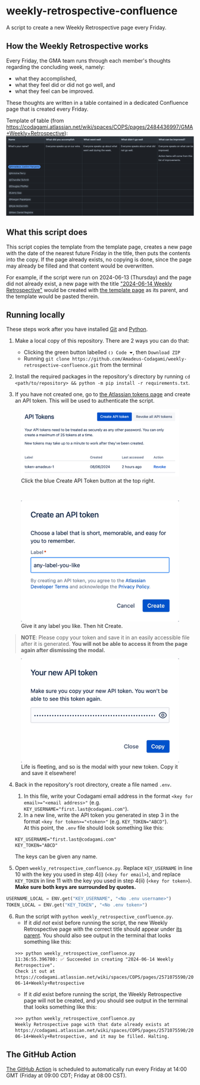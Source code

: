 # weekly-retrospective-confluence
A script to create a new Weekly Retrospective page every Friday.

## How the Weekly Retrospective works
Every Friday, the GMA team runs through each member's thoughts regarding the concluding week, namely:
- what they accomplished,
- what they feel did or did not go well, and
- what they feel can be improved.

These thoughts are written in a table contained in a dedicated Confluence page that is created every Friday.

Template of table (from https://codagami.atlassian.net/wiki/spaces/COPS/pages/2484436997/GMA+Weekly+Retrospective):
![Table with names, "What did you accomplish", "What went well", "What didn't go well", and "What can be improved?" as columns](assets/table_template.jpeg)

## What this script does
This script copies the template from the template page, creates a new page with the date of the nearest future Friday in the title, then puts the contents into the copy. If the page already exists, no copying is done, since the page may already be filled and that content would be overwritten.

For example, if the script were run on 2024-06-13 (Thursday) and the page did not already exist, a new page with the title ["2024-06-14 Weekly Retrospective"](https://codagami.atlassian.net/wiki/spaces/COPS/pages/2571075590/2024-06-14+Weekly+Retrospective) would be created with [the template page](https://codagami.atlassian.net/wiki/spaces/COPS/pages/2484436997/GMA+Weekly+Retrospective) as its parent, and the template would be pasted therein.

## Running locally
These steps work after you have installed [Git](https://git-scm.com/book/en/v2/Getting-Started-Installing-Git) and [Python](https://www.python.org/downloads/).

1. Make a local copy of this repository. There are 2 ways you can do that:
    - Clicking the green button labelled `❬❭ Code ⏷`, then `Download ZIP`
    - Running `git clone https://github.com/Amadeus-Codagami/weekly-retrospective-confluence.git` from the terminal

2. Install the required packages in the repository's directory by running `cd <path/to/repository> && python -m pip install -r requirements.txt`.

3. If you have not created one, go to [the Atlassian tokens page](https://id.atlassian.com/manage-profile/security/api-tokens) and create an API token. This will be used to authenticate the script.

<figure>
    <img src="assets/api_tokens_page.png" alt="API tokens page (Click the blue Create API Token button at the top right)">
    <figcaption>Click the blue Create API Token button at the top right.</figcaption>
</figure>
<br>
<figure>
    <img src="assets/create_an_api_token.jpeg" alt="Modal that shows up after clicking blue button. Text box at the vertical centre for labelling new token, blue Create button at bottom-right corner">
    <figcaption>Give it any label you like. Then hit Create.</figcaption>
</figure>

> **NOTE**: Please copy your token and save it in an easily accessible file after it is generated. **You will not be able to access it from the page again after dismissing the modal.**

<figure>
    <img src="assets/your_new_api_token.jpeg" alt="Modal containing new (hidden) API token, eye icon to view token, blue Copy button at bottom-right corner">
    <figcaption>Life is fleeting, and so is the modal with your new token. Copy it and save it elsewhere!</figcaption>
</figure>

4. Back in the repository's root directory, create a file named `.env`.
    1. In this file, write your Codagami email address in the format `<key for email>="<email address>"` (e.g. `KEY_USERNAME="first.last@codagami.com"`).
    2. In a new line, write the API token you generated in step 3 in the format `<key for token>="<token>"` (e.g. `KEY_TOKEN="ABCD"`).<br>
    At this point, the `.env` file should look something like this:
    ```
    KEY_USERNAME="first.last@codagami.com"
    KEY_TOKEN="ABCD"
    ```
    The keys can be given any name.

5. Open `weekly_retrospective_confluence.py`. Replace `KEY_USERNAME` in line 10 with the key you used in step 4(i) (`<key for email>`), and replace `KEY_TOKEN` in line 11 with the key you used in step 4(ii) (`<key for token>`). **Make sure both keys are surrounded by quotes.**
```python
USERNAME_LOCAL = ENV.get("KEY_USERNAME", "<No .env username>")
TOKEN_LOCAL = ENV.get("KEY_TOKEN", "<No .env token>")
```

6. Run the script with `python weekly_retrospective_confluence.py`.
    - If it *did not* exist before running the script, the new Weekly Retrospective page with the correct title should appear under [its parent](https://codagami.atlassian.net/wiki/spaces/COPS/pages/2484436997/GMA+Weekly+Retrospective). You should also see output in the terminal that looks something like this:
    ```
    >>> python weekly_retrospective_confluence.py
    11:36:55.396780: ✅ Succeeded in creating "2024-06-14 Weekly Retrospective".
    Check it out at https://codagami.atlassian.net/wiki/spaces/COPS/pages/2571075590/2024-06-14+Weekly+Retrospective
    ```
    - If it *did* exist before running the script, the Weekly Retrospective page will not be created, and you should see output in the terminal that looks something like this:
    ```
    >>> python weekly_retrospective_confluence.py
    Weekly Retrospective page with that date already exists at https://codagami.atlassian.net/wiki/spaces/COPS/pages/2571075590/2024-06-14+Weekly+Retrospective, and it may be filled. Halting.
    ```

## The GitHub Action
[The GitHub Action](https://github.com/Amadeus-Codagami/weekly-retrospective-confluence/blob/main/.github/workflows/main.yml) is scheduled to automatically run every Friday at 14:00 GMT (Friday at 09:00 CDT; Friday at 08:00 CST).
